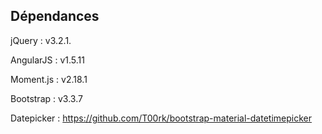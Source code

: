## Dépendances

jQuery : v3.2.1.

AngularJS : v1.5.11

Moment.js : v2.18.1

Bootstrap : v3.3.7

Datepicker : https://github.com/T00rk/bootstrap-material-datetimepicker
